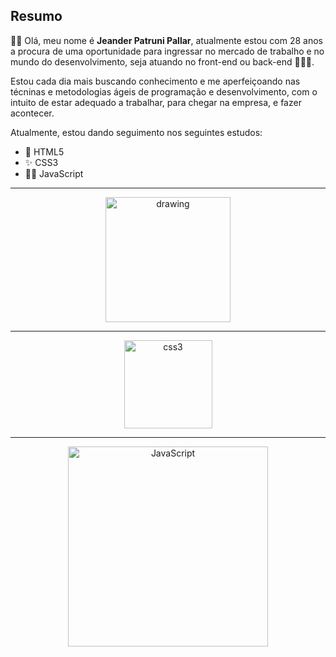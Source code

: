 ## Resumo

👨‍💻 Olá, meu nome é **Jeander Patruni Pallar**, atualmente estou com 28 anos a procura de uma oportunidade para ingressar no mercado de trabalho e no mundo do desenvolvimento, seja atuando no front-end ou back-end 🚀🚀🚀.

Estou cada dia mais buscando conhecimento e me aperfeiçoando nas técninas e metodologias ágeis de programação e desenvolvimento, com o intuito de estar adequado a trabalhar, para chegar na empresa, e fazer acontecer.

Atualmente, estou dando seguimento nos seguintes estudos:

- 🦾 HTML5
- ✨ CSS3
- 🧑‍🚀 JavaScript

<hr/>

<p align="center">
  <img src="https://upload.wikimedia.org/wikipedia/commons/thumb/6/61/HTML5_logo_and_wordmark.svg/1200px-HTML5_logo_and_wordmark.svg.png" alt="drawing" width="200"/><hr>
</p>
<p align="center">
  <img src="https://logodownload.org/wp-content/uploads/2017/04/css-3-logo.png" alt="css3" width="141"/><hr>
</p>
<p align="center"> 
  <img src="https://marcas-logos.net/wp-content/uploads/2020/11/JavaScript-logo.png" alt="JavaScript" width="320"/>
</p>

